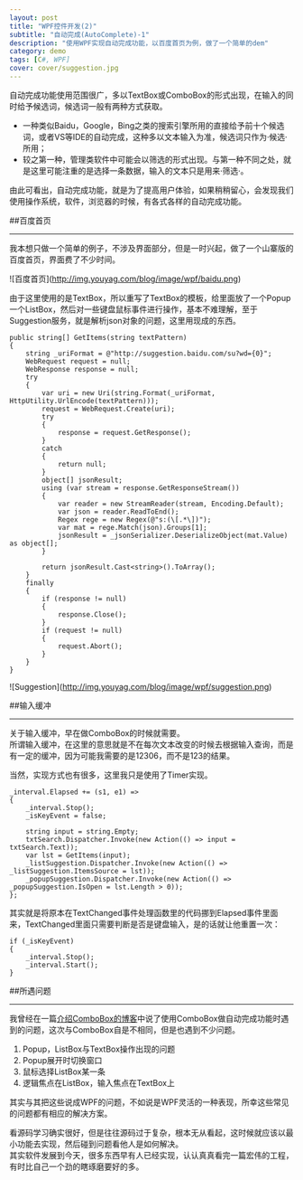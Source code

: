 ```yaml
---
layout: post
title: "WPF控件开发(2)"
subtitle: "自动完成(AutoComplete)-1"
description: "使用WPF实现自动完成功能，以百度首页为例，做了一个简单的dem"
category: demo
tags: [C#, WPF]
cover: cover/suggestion.jpg
---
```


自动完成功能使用范围很广，多以TextBox或ComboBox的形式出现，在输入的同时给予候选词，候选词一般有两种方式获取。  

* 一种类似Baidu，Google，Bing之类的搜索引擎所用的直接给予前十个候选词，或者VS等IDE的自动完成，这种多以文本输入为准，候选词只作为·候选·所用；
* 较之第一种，管理类软件中可能会以筛选的形式出现。与第一种不同之处，就是这里可能注重的是选择一条数据，输入的文本只是用来·筛选·。

由此可看出，自动完成功能，就是为了提高用户体验，如果稍稍留心，会发现我们使用操作系统，软件，浏览器的时候，有各式各样的自动完成功能。  

##百度首页

---

我本想只做一个简单的例子，不涉及界面部分，但是一时兴起，做了一个山寨版的百度首页，界面费了不少时间。  

![百度首页]\(http://img.youyag.com/blog/image/wpf/baidu.png)

由于这里使用的是TextBox，所以重写了TextBox的模板，给里面放了一个Popup一个ListBox，然后对一些键盘鼠标事件进行操作，基本不难理解，至于Suggestion服务，就是解析json对象的问题，这里用现成的东西。  

    public string[] GetItems(string textPattern)
    {
        string _uriFormat = @"http://suggestion.baidu.com/su?wd={0}";
        WebRequest request = null;
        WebResponse response = null;
        try
        {
            var uri = new Uri(string.Format(_uriFormat, HttpUtility.UrlEncode(textPattern)));
            request = WebRequest.Create(uri);
            try
            {
                response = request.GetResponse();
            }
            catch
            {
                return null;
            }
            object[] jsonResult;
            using (var stream = response.GetResponseStream())
            {
                var reader = new StreamReader(stream, Encoding.Default);
                var json = reader.ReadToEnd();
                Regex rege = new Regex(@"s:(\[.*\])");
                var mat = rege.Match(json).Groups[1];
                jsonResult = _jsonSerializer.DeserializeObject(mat.Value) as object[];
            }
    
            return jsonResult.Cast<string>().ToArray();
        }
        finally
        {
            if (response != null)
            {
                response.Close();
            }
            if (request != null)
            {
                request.Abort();
            }
        }
    }
    

![Suggestion]\(http://img.youyag.com/blog/image/wpf/suggestion.png)

##输入缓冲

---

关于输入缓冲，早在做ComboBox的时候就需要。  
所谓输入缓冲，在这里的意思就是不在每次文本改变的时候去根据输入查询，而是有一定的缓冲，因为可能我需要的是12306，而不是123的结果。  

当然，实现方式也有很多，这里我只是使用了Timer实现。  

    _interval.Elapsed += (s1, e1) =>
    {
        _interval.Stop();
        _isKeyEvent = false;
    
        string input = string.Empty;
        txtSearch.Dispatcher.Invoke(new Action(() => input = txtSearch.Text));
        var lst = GetItems(input);
        _listSuggestion.Dispatcher.Invoke(new Action(() => _listSuggestion.ItemsSource = lst));
        _popupSuggestion.Dispatcher.Invoke(new Action(() => _popupSuggestion.IsOpen = lst.Length > 0));
    };

其实就是将原本在TextChanged事件处理函数里的代码挪到Elapsed事件里面来，TextChanged里面只需要判断是否是键盘输入，是的话就让他重置一次：  

    if (_isKeyEvent)
    {
        _interval.Stop();
        _interval.Start();
    }


##所遇问题

---

我曾经在一篇[介绍ComboBox的博客](/blog/2013/03/29/winform-wpf-2/)中说了使用ComboBox做自动完成功能时遇到的问题，这次与ComboBox自是不相同，但是也遇到不少问题。  

1. Popup，ListBox与TextBox操作出现的问题
2. Popup展开时切换窗口
3. 鼠标选择ListBox某一条
4. 逻辑焦点在ListBox，输入焦点在TextBox上

其实与其把这些说成WPF的问题，不如说是WPF灵活的一种表现，所幸这些常见的问题都有相应的解决方案。  

看源码学习确实很好，但是往往源码过于复杂，根本无从看起，这时候就应该以最小功能去实现，然后碰到问题看他人是如何解决。  
其实软件发展到今天，很多东西早有人已经实现，认认真真看完一篇宏伟的工程，有时比自己一个劲的瞎琢磨要好的多。  
